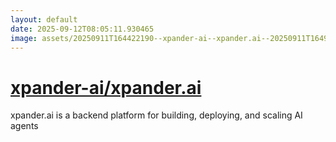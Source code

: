 ```yaml
---
layout: default
date: 2025-09-12T08:05:11.930465
image: assets/20250911T164422190--xpander-ai--xpander.ai--20250911T164944295--cropped.png
---
```


# [xpander-ai/xpander.ai](https://github.com/xpander-ai/xpander.ai)

xpander.ai is a backend platform for building, deploying, and scaling AI agents

